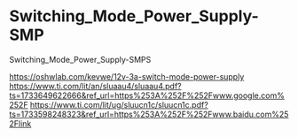 # Switching_Mode_Power_Supply-SMP
Switching_Mode_Power_Supply-SMPS

https://oshwlab.com/kevwe/12v-3a-switch-mode-power-supply
https://www.ti.com/lit/an/sluaau4/sluaau4.pdf?ts=1733649622666&ref_url=https%253A%252F%252Fwww.google.com%252F
https://www.ti.com/lit/ug/sluucn1c/sluucn1c.pdf?ts=1733598248323&ref_url=https%253A%252F%252Fwww.baidu.com%252Flink
